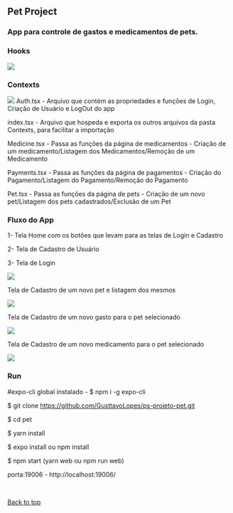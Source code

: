 ## Pet Project

### App para controle de gastos e medicamentos de pets.

### Hooks

<img src="https://user-images.githubusercontent.com/50894850/175794455-180e319e-f2cb-4c7f-8584-2d198c966127.png">

### Contexts

<img src="https://user-images.githubusercontent.com/50894850/175794439-f356ea36-dd7c-4c9b-837b-0716e5d05959.png">
Auth.tsx - Arquivo que contém as propriedades e funções de Login, Criação de Usuário e LogOut do app

index.tsx - Arquivo que hospeda e exporta os outros arquivos da pasta Contexts, para facilitar a importação 

Medicine.tsx - Passa as funções da página de medicamentos - Criação de um medicamento/Listagem dos Medicamentos/Remoção de um Medicamento

Payments.tsx - Passa as funções da página de pagamentos - Criação do Pagamento/Listagem do Pagamento/Remoção do Pagamento

Pet.tsx - Passa as funções da página de pets - Criação de um novo pet/Listagem dos pets cadastrados/Exclusão de um Pet

### Fluxo do App

1- Tela Home com os botões que levam para as telas de Login e Cadastro

2- Tela de Cadastro de Usuário

3- Tela de Login

<img src="https://user-images.githubusercontent.com/50894850/175793713-45280c72-c184-4478-b1e2-37479f91767a.png">

Tela de Cadastro de um novo pet e listagem dos mesmos

<img src="https://user-images.githubusercontent.com/50894850/175793853-e0f62633-d42d-4caf-bf90-7e23a6732164.png">

Tela de Cadastro de um novo gasto para o pet selecionado

<img src="https://user-images.githubusercontent.com/50894850/175793919-905e8477-53e8-4219-b8a0-8811cda9fea9.png">

Tela de Cadastro de um novo medicamento para o pet selecionado

<img src="https://user-images.githubusercontent.com/50894850/175794014-c1897205-0f07-4cdb-9b63-7338f8505d31.png">


### Run

#expo-cli global instalado - $ npm i -g expo-cli

$ git clone https://github.com/GusttavoLopes/ps-projeto-pet.git

$ cd pet

$ yarn install

$ expo install ou npm install

$ npm start (yarn web ou npm run web)

porta:19006 - http://localhost:19006/

&#xa0;

<a href="#top">Back to top</a>

